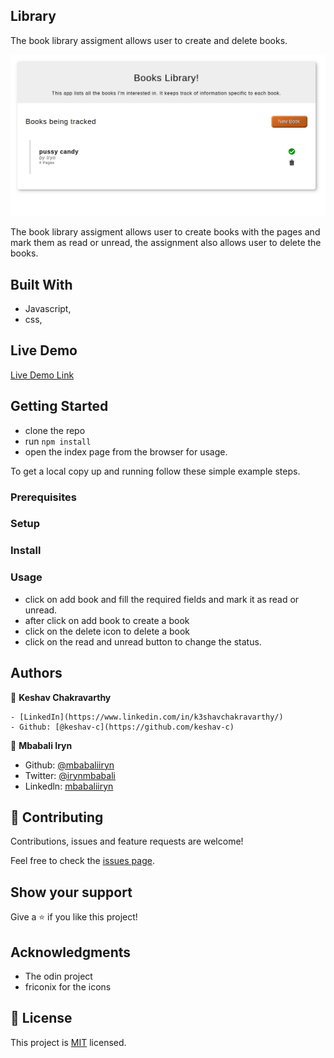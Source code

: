 ## Library
The book library assigment allows user to create and delete books.

![screenshot](./images/library.png)

The book library assigment allows user to create books with the pages and mark them as read or unread, the assignment also allows user to delete the books.

## Built With

- Javascript,
- css,

## Live Demo

[Live Demo Link](https://mbabaliiryn.github.io/Library/)


## Getting Started
- clone the repo
- run `npm install`
- open the index page from the browser for usage.


To get a local copy up and running follow these simple example steps.

### Prerequisites

### Setup

### Install

### Usage 
- click on add book and fill the required fields and mark it as read or unread.
- after click on add book to create a book
- click on the delete icon to delete a book
- click on the read and unread button to change the status.


## Authors

👤 **Keshav Chakravarthy**

    - [LinkedIn](https://www.linkedin.com/in/k3shavchakravarthy/)
    - Github: [@keshav-c](https://github.com/keshav-c)

👤 **Mbabali Iryn**

- Github: [@mbabaliiryn](https://github.com/mbabaliiryn)
- Twitter: [@irynmbabali](https://twitter.com/irynmbabali)
- Linkedln: [mbabaliiryn](https://www.linkedin.com/in/mbabaliiryn)

## 🤝 Contributing

Contributions, issues and feature requests are welcome!

Feel free to check the [issues page](https://github.com/mbabaliiryn/Library/issues/).

## Show your support

Give a ⭐️ if you like this project!

## Acknowledgments

- The odin project
- friconix for the icons

## 📝 License

This project is [MIT](lic.url) licensed.